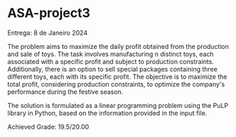 # ASA-project3

Entrega: 8 de Janeiro 2024

The problem aims to maximize the daily profit obtained from the production and sale of toys. The task involves manufacturing n distinct toys, each associated with a specific profit and subject to production constraints. Additionally, there is an option to sell special packages containing three different toys, each with its specific profit. The objective is to maximize the total profit, considering production constraints, to optimize the company's performance during the festive season.

The solution is formulated as a linear programming problem using the PuLP library in Python, based on the information provided in the input file.

Achieved Grade: 19.5/20.00
